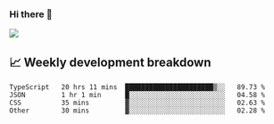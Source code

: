 ### Hi there 👋
<img align="center" src="https://github-readme-stats.vercel.app/api?username=Tumao727&show_icons=true&hide_title=true&theme=dracula" />


## 📈 Weekly development breakdown
<!--START_SECTION:waka-->

```text
TypeScript   20 hrs 11 mins  ██████████████████████▒░░   89.73 %
JSON         1 hr 1 min      █░░░░░░░░░░░░░░░░░░░░░░░░   04.58 %
CSS          35 mins         ▓░░░░░░░░░░░░░░░░░░░░░░░░   02.63 %
Other        30 mins         ▓░░░░░░░░░░░░░░░░░░░░░░░░   02.28 %
```

<!--END_SECTION:waka-->